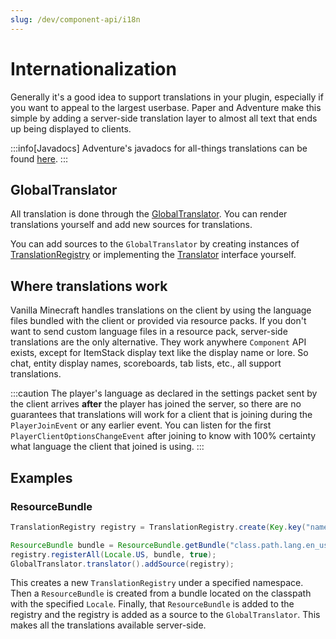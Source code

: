 ```yaml
---
slug: /dev/component-api/i18n
---
```


# Internationalization

Generally it's a good idea to support translations in your plugin, especially if you want to
appeal to the largest userbase. Paper and Adventure make this simple by adding a server-side
translation layer to almost all text that ends up being displayed to clients.

:::info[Javadocs]
Adventure's javadocs for all-things translations can be found [here](https://jd.advntr.dev/api/latest/net/kyori/adventure/translation/package-summary.html).
:::


## GlobalTranslator

All translation is done through the [GlobalTranslator](https://jd.advntr.dev/api/latest/net/kyori/adventure/translation/GlobalTranslator.html). You can render translations yourself and add new sources
for translations.

You can add sources to the `GlobalTranslator` by creating instances of [TranslationRegistry](https://jd.advntr.dev/api/latest/net/kyori/adventure/translation/TranslationRegistry.html) or implementing
the [Translator](https://jd.advntr.dev/api/latest/net/kyori/adventure/translation/Translator.html) interface yourself.

## Where translations work

Vanilla Minecraft handles translations on the client by using the language files bundled with the client or provided via resource packs. If you don't want to send custom language files
in a resource pack, server-side translations are the only alternative. They work anywhere `Component` API exists, except for ItemStack display text like the display name or lore. So
chat, entity display names, scoreboards, tab lists, etc., all support translations.

:::caution
The player's language as declared in the settings packet sent by the client arrives **after** the player has joined the server, so there are no guarantees that
translations will work for a client that is joining during the `PlayerJoinEvent` or any earlier event. You can listen for the first `PlayerClientOptionsChangeEvent` after
joining to know with 100% certainty what language the client that joined is using.
:::


## Examples

### ResourceBundle
```java
TranslationRegistry registry = TranslationRegistry.create(Key.key("namespace:value"));

ResourceBundle bundle = ResourceBundle.getBundle("class.path.lang.en_us", Locale.US, UTF8ResourceBundleControl.get());
registry.registerAll(Locale.US, bundle, true);
GlobalTranslator.translator().addSource(registry);
```

This creates a new `TranslationRegistry` under a specified namespace. Then a `ResourceBundle` is created from a bundle located on the classpath with
the specified `Locale`. Finally, that `ResourceBundle` is added to the registry and the registry is added as a source to the `GlobalTranslator`. This
makes all the translations available server-side.

